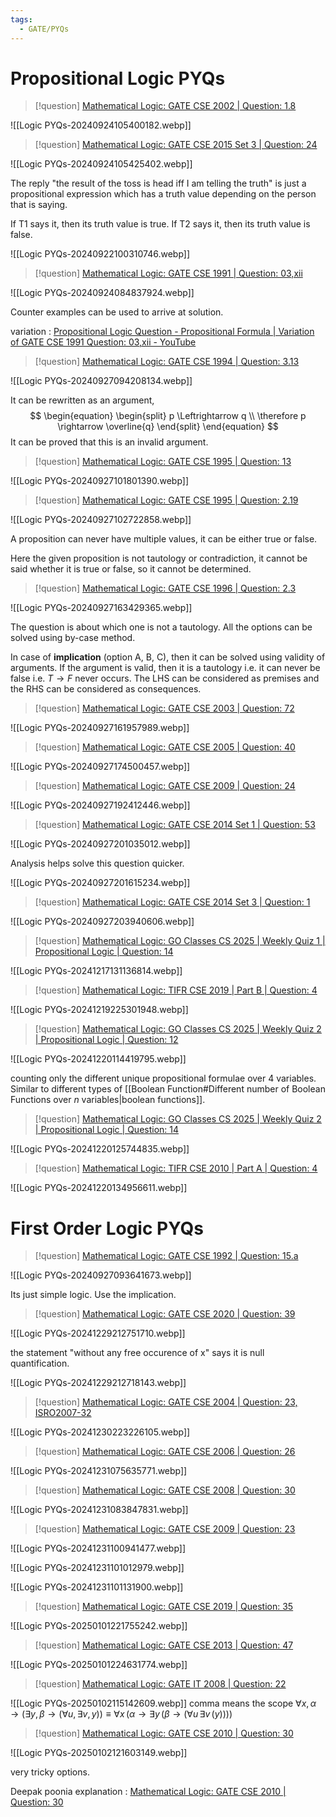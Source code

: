 ```yaml
---
tags:
  - GATE/PYQs
---
```

# Propositional Logic PYQs

> [!question] 
> [Mathematical Logic: GATE CSE 2002 | Question: 1.8](https://gateoverflow.in/812/gate-cse-2002-question-1-8)

![[Logic PYQs-20240924105400182.webp]]

> [!question] 
> [Mathematical Logic: GATE CSE 2015 Set 3 | Question: 24](https://gateoverflow.in/8427/gate-cse-2015-set-3-question-24)

![[Logic PYQs-20240924105425402.webp]]



The reply "the result of the toss is head iff I am telling the truth" is just a propositional expression which has a truth value depending on the person that is saying.

If T1 says it, then its truth value is true.
If T2 says it, then its truth value is false.

![[Logic PYQs-20240922100310746.webp]]


> [!question] 
> [Mathematical Logic: GATE CSE 1991 | Question: 03,xii](https://gateoverflow.in/526/gate-cse-1991-question-03-xii)

![[Logic PYQs-20240924084837924.webp]]

Counter examples can be used to arrive at solution.

variation : [Propositional Logic Question - Propositional Formula | Variation of GATE CSE 1991 Question: 03,xii - YouTube](https://www.youtube.com/watch?v=Bw5At8oLeRY)


> [!question] 
> [Mathematical Logic: GATE CSE 1994 | Question: 3.13](https://gateoverflow.in/2499/gate-cse-1994-question-3-13)

![[Logic PYQs-20240927094208134.webp]]

It can be rewritten as an argument,
$$
\begin{equation}
\begin{split}
p \Leftrightarrow q \\
\therefore p \rightarrow \overline{q}
\end{split}
\end{equation}
$$
It can be proved that this is an invalid argument.


> [!question] 
> [Mathematical Logic: GATE CSE 1995 | Question: 13](https://gateoverflow.in/2649/gate-cse-1995-question-13)

![[Logic PYQs-20240927101801390.webp]]


> [!question] 
> [Mathematical Logic: GATE CSE 1995 | Question: 2.19](https://gateoverflow.in/2631/gate-cse-1995-question-2-19)

![[Logic PYQs-20240927102722858.webp]]

A proposition can never have multiple values, it can be either true or false.

Here the given proposition is not tautology or contradiction, it cannot be said whether it is true or false, so it cannot be determined.

> [!question] 
> [Mathematical Logic: GATE CSE 1996 | Question: 2.3](https://gateoverflow.in/2732/gate-cse-1996-question-2-3)

![[Logic PYQs-20240927163429365.webp]]

The question is about which one is not a tautology. 
All the options can be solved using by-case method. 

In case of **implication** (option A, B, C), then it can be solved using validity of arguments.
If the argument is valid, then it is a tautology i.e. it can never be false i.e. $T \to F$ never occurs.
The LHS can be considered as premises and the RHS can be considered as consequences.


> [!question] 
> [Mathematical Logic: GATE CSE 2003 | Question: 72](https://gateoverflow.in/959/gate-cse-2003-question-72)

![[Logic PYQs-20240927161957989.webp]]


> [!question] 
> [Mathematical Logic: GATE CSE 2005 | Question: 40](https://gateoverflow.in/1165/gate-cse-2005-question-40)

![[Logic PYQs-20240927174500457.webp]]



> [!question] 
> [Mathematical Logic: GATE CSE 2009 | Question: 24](https://gateoverflow.in/801/gate-cse-2009-question-24)

![[Logic PYQs-20240927192412446.webp]]


> [!question] 
> [Mathematical Logic: GATE CSE 2014 Set 1 | Question: 53](https://gateoverflow.in/1933/gate-cse-2014-set-1-question-53)

![[Logic PYQs-20240927201035012.webp]]

Analysis helps solve this question quicker.


![[Logic PYQs-20240927201615234.webp]]


> [!question] 
> [Mathematical Logic: GATE CSE 2014 Set 3 | Question: 1](https://gateoverflow.in/2035/gate-cse-2014-set-3-question-1)

![[Logic PYQs-20240927203940606.webp]]


> [!question] 
> [Mathematical Logic: GO Classes CS 2025 | Weekly Quiz 1 | Propositional Logic | Question: 14](https://gateoverflow.in/373297/go-classes-cs-2025-weekly-quiz-1-propositional-logic-question-14)

![[Logic PYQs-20241217131136814.webp]]


> [!question] 
> [Mathematical Logic: TIFR CSE 2019 | Part B | Question: 4](https://gateoverflow.in/280491/tifr-cse-2019-part-b-question-4)

![[Logic PYQs-20241219225301948.webp]]


> [!question] 
> [Mathematical Logic: GO Classes CS 2025 | Weekly Quiz 2 | Propositional Logic | Question: 12](https://gateoverflow.in/400767/go-classes-cs-2025-weekly-quiz-2-propositional-logic-question-12)

![[Logic PYQs-20241220114419795.webp]]

counting only the different unique propositional formulae over 4 variables. Similar to different types of [[Boolean Function#Different number of Boolean Functions over $n$ variables|boolean functions]].


> [!question] 
> [Mathematical Logic: GO Classes CS 2025 | Weekly Quiz 2 | Propositional Logic | Question: 14](https://gateoverflow.in/400765/go-classes-cs-2025-weekly-quiz-2-propositional-logic-question-14)

![[Logic PYQs-20241220125744835.webp]]



> [!question] 
> [Mathematical Logic: TIFR CSE 2010 | Part A | Question: 4](https://gateoverflow.in/18212/tifr-cse-2010-part-a-question-4)

![[Logic PYQs-20241220134956611.webp]]




# First Order Logic PYQs

> [!question] 
> [Mathematical Logic: GATE CSE 1992 | Question: 15.a](https://gateoverflow.in/594/gate-cse-1992-question-15-a)

![[Logic PYQs-20240927093641673.webp]]

Its just simple logic. Use the implication.

> [!question] 
> [Mathematical Logic: GATE CSE 2020 | Question: 39](https://gateoverflow.in/333192/gate-cse-2020-question-39)

![[Logic PYQs-20241229212751710.webp]]



the statement "without any free occurence of x" says it is null quantification.

![[Logic PYQs-20241229212718143.webp]]



> [!question] 
> [Mathematical Logic: GATE CSE 2004 | Question: 23, ISRO2007-32](https://gateoverflow.in/1020/gate-cse-2004-question-23-isro2007-32)

![[Logic PYQs-20241230223226105.webp]]


> [!question] 
> [Mathematical Logic: GATE CSE 2006 | Question: 26](https://gateoverflow.in/989/gate-cse-2006-question-26)

![[Logic PYQs-20241231075635771.webp]]


> [!question] 
> [Mathematical Logic: GATE CSE 2008 | Question: 30](https://gateoverflow.in/441/gate-cse-2008-question-30)

![[Logic PYQs-20241231083847831.webp]]


> [!question] 
> [Mathematical Logic: GATE CSE 2009 | Question: 23](https://gateoverflow.in/800/gate-cse-2009-question-23?show=404819#c404819)

![[Logic PYQs-20241231100941477.webp]]


![[Logic PYQs-20241231101012979.webp]]

![[Logic PYQs-20241231101131900.webp]]


> [!question] 
> [Mathematical Logic: GATE CSE 2019 | Question: 35](https://gateoverflow.in/302813/gate-cse-2019-question-35)

![[Logic PYQs-20250101221755242.webp]]



> [!question] 
> [Mathematical Logic: GATE CSE 2013 | Question: 47](https://gateoverflow.in/80/gate-cse-2013-question-47)

![[Logic PYQs-20250101224631774.webp]]


> [!question] 
> [Mathematical Logic: GATE IT 2008 | Question: 22](https://gateoverflow.in/3283/gate-it-2008-question-22)

![[Logic PYQs-20250102115142609.webp]]
comma means the scope
$\forall x, \alpha \rightarrow (\exists y, \beta \rightarrow (\forall u, \exists v, y)) \equiv \forall x\,(\alpha \rightarrow \exists y \,(\beta \rightarrow (\forall u \,\exists v \,(y))))$


> [!question] 
> [Mathematical Logic: GATE CSE 2010 | Question: 30](https://gateoverflow.in/1156/gate-cse-2010-question-30)

![[Logic PYQs-20250102121603149.webp]]

very tricky options.

Deepak poonia explanation : [Mathematical Logic: GATE CSE 2010 | Question: 30](https://gateoverflow.in/1156/gate-cse-2010-question-30?show=372968#c372968)

